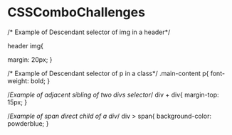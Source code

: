 # CSSComboChallenges

/* Example of Descendant selector of img in a header*/

header img{
  
margin: 20px;
}

/* Example of Descendant selector of p in a class*/
.main-content p{
  font-weight: bold;
 }

/*Example of adjacent sibling of two divs selector*/
div + div{
  margin-top: 15px;
  }

/*Example of span direct child of a div*/
div > span{
  background-color: powderblue;
 }
